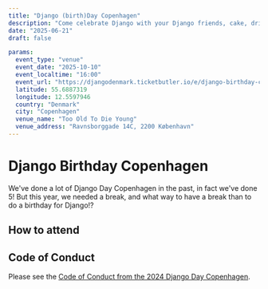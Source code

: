```yaml
---
title: "Django (birth)Day Copenhagen"
description: "Come celebrate Django with your Django friends, cake, drinks and fun!"
date: "2025-06-21"
draft: false

params:
  event_type: "venue"
  event_date: "2025-10-10"
  event_localtime: "16:00"
  event_url: "https://djangodenmark.ticketbutler.io/e/django-birthday-copenhagen-2025"
  latitude: 55.6887319
  longitude: 12.5597946
  country: "Denmark"
  city: "Copenhagen"
  venue_name: "Too Old To Die Young"
  venue_address: "Ravnsborggade 14C, 2200 København"
---
```


# Django Birthday Copenhagen

We've done a lot of Django Day Copenhagen in the past, in fact we've done 5! But this year, we needed a break, and what way to have a break than to do a birthday for Django!?

## How to attend



## Code of Conduct

Please see the [Code of Conduct from the 2024 Django Day Copenhagen](https://2024.djangoday.dk/conduct/).

